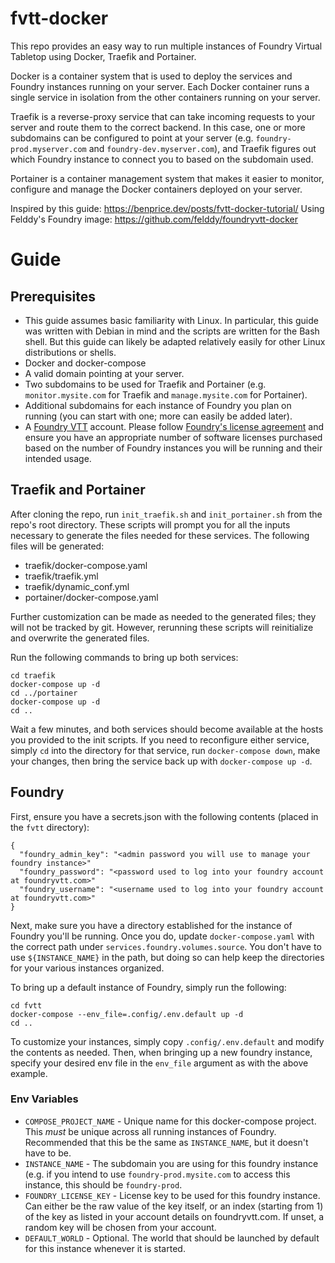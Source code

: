 # fvtt-docker

This repo provides an easy way to run multiple instances of Foundry Virtual Tabletop using Docker, Traefik and Portainer.

Docker is a container system that is used to deploy the services and Foundry instances running on your server.  Each Docker container runs a single service in isolation from the other containers running on your server.

Traefik is a reverse-proxy service that can take incoming requests to your server and route them to the correct backend.  In this case, one or more subdomains can be configured to point at your server (e.g. `foundry-prod.myserver.com` and `foundry-dev.myserver.com`), and Traefik figures out which Foundry instance to connect you to based on the subdomain used.

Portainer is a container management system that makes it easier to monitor, configure and manage the Docker containers deployed on your server.

Inspired by this guide: https://benprice.dev/posts/fvtt-docker-tutorial/
Using Felddy's Foundry image: https://github.com/felddy/foundryvtt-docker

# Guide

## Prerequisites

 - This guide assumes basic familiarity with Linux.  In particular, this guide was written with Debian in mind and the scripts are written for the Bash shell.  But this guide can likely be adapted relatively easily for other Linux distributions or shells.  
 - Docker and docker-compose
 - A valid domain pointing at your server.
 - Two subdomains to be used for Traefik and Portainer (e.g. `monitor.mysite.com` for Traefik and `manage.mysite.com` for Portainer).
 - Additional subdomains for each instance of Foundry you plan on running (you can start with one; more can easily be added later).
 - A [Foundry VTT](https://foundryvtt.com/) account.  Please follow [Foundry's license agreement](https://foundryvtt.com/article/license/) and ensure you have an appropriate number of software licenses purchased based on the number of Foundry instances you will be running and their intended usage.

## Traefik and Portainer

After cloning the repo, run `init_traefik.sh` and `init_portainer.sh` from the repo's root directory.  These scripts will prompt you for all the inputs necessary to generate the files needed for these services.  The following files will be generated:

 - traefik/docker-compose.yaml
 - traefik/traefik.yml
 - traefik/dynamic\_conf.yml
 - portainer/docker-compose.yaml

Further customization can be made as needed to the generated files; they will not be tracked by git.  However, rerunning these scripts will reinitialize and overwrite the generated files.

Run the following commands to bring up both services:

```
cd traefik
docker-compose up -d
cd ../portainer
docker-compose up -d
cd ..
```

Wait a few minutes, and both services should become available at the hosts you provided to the init scripts.  If you need to reconfigure either service, simply `cd` into the directory for that service, run `docker-compose down`, make your changes, then bring the service back up with `docker-compose up -d`.

## Foundry

First, ensure you have a secrets.json with the following contents (placed in the `fvtt` directory):

```
{
  "foundry_admin_key": "<admin password you will use to manage your foundry instance>"
  "foundry_password": "<password used to log into your foundry account at foundryvtt.com>"
  "foundry_username": "<username used to log into your foundry account at foundryvtt.com>"
}
```

Next, make sure you have a directory established for the instance of Foundry you'll be running.  Once you do, update `docker-compose.yaml` with the correct path under `services.foundry.volumes.source`.  You don't have to use `${INSTANCE_NAME}` in the path, but doing so can help keep the directories for your various instances organized.

To bring up a default instance of Foundry, simply run the following:

```
cd fvtt
docker-compose --env_file=.config/.env.default up -d
cd ..
```

To customize your instances, simply copy `.config/.env.default` and modify the contents as needed.  Then, when bringing up a new foundry instance, specify your desired env file in the `env_file` argument as with the above example.

### Env Variables

- `COMPOSE_PROJECT_NAME` - Unique name for this docker-compose project.  This _must_ be unique across all running instances of Foundry.  Recommended that this be the same as `INSTANCE_NAME`, but it doesn't have to be.
- `INSTANCE_NAME` - The subdomain you are using for this foundry instance (e.g. if you intend to use `foundry-prod.mysite.com` to access this instance, this should be `foundry-prod`. 
- `FOUNDRY_LICENSE_KEY` - License key to be used for this foundry instance.  Can either be the raw value of the key itself, or an index (starting from 1) of the key as listed in your account details on foundryvtt.com.  If unset, a random key will be chosen from your account.
- `DEFAULT_WORLD` - Optional.  The world that should be launched by default for this instance whenever it is started.
